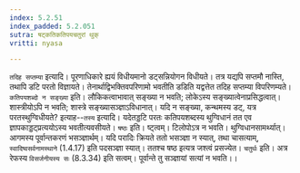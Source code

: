 ```yaml
---
index: 5.2.51
index_padded: 5.2.051
sutra: षट्कतिकतिपयचतुरां थुक्
vritti: nyasa

---
```

`तदिह सप्तम्या` इत्यादि। पूरणाधिकारे ह्ययं विधीयमानो डट्सन्नियोगन विधीयते। तत्र यद्यपि सप्तमौ नास्ति, तथापि डटि परतो विज्ञायते। तेनार्थाद्विभक्तिवपरिणामो भवतीति डडिति यद्वत्तेत तदिह सप्तम्या विपरिणम्यते। `कतिपयशब्दो न सङ्ख्या` इति। लौकिकत्वाभावात् सङ्ख्या न भवति; लोकेऽस्य सङ्ख्यात्वेनाप्रसिद्धत्वात्। शास्त्रीयोऽपि न भवति; शास्त्रे सङ्ख्यासञ्ज्ञाऽविधानात्। यदि न सङ्ख्या, कन्थमस्य डट्, यत्र परतस्थुग्विधीयते? इत्याह--`तस्य` इत्यादि। यदेतड्डटि परतः कतिपयशब्दस्य थुग्विधानं तत एव ज्ञापकाड्डट्प्रत्ययोऽस्य भवतीत्यवसीयते। `षष्ठः` इति। ष्ट्त्वम्। टिलोपोऽत्र न भवति। थुग्विधानसामर्थ्यात्। आगमस्य पूर्वान्तकरणं भसञ्ज्ञार्थम्। यदि परादिः क्रियते ततो भसञ्ज्ञा न स्यात्, तथा चासत्याम्, `स्वादिष्वसर्वनामस्थाने` (1.4.17) इति पदसञ्ज्ञा स्यात्। ततश्च षष्ठ इत्यत्र जश्त्वं प्रसज्येत। `चतुर्थः` इति। अत्र रेफस्य `विसर्जनीयस्य सः` (8.3.34) इति सत्वम्। पूर्वान्ते तु सञ्ज्ञायां सत्यां न भवति।।
